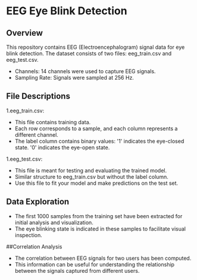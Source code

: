 # EEG Eye Blink Detection

## Overview

This repository contains EEG (Electroencephalogram) signal data for eye blink detection. The dataset consists of two files: eeg_train.csv and eeg_test.csv. 
* Channels: 14 channels were used to capture EEG signals.
* Sampling Rate: Signals were sampled at 256 Hz.

## File Descriptions
1.eeg_train.csv:
* This file contains training data.
* Each row corresponds to a sample, and each column represents a different channel.
* The label column contains binary values:
'1' indicates the eye-closed state.
'0' indicates the eye-open state.

1.eeg_test.csv:
* This file is meant for testing and evaluating the trained model.
* Similar structure to eeg_train.csv but without the label column.
* Use this file to fit your model and make predictions on the test set.

## Data Exploration
* The first 1000 samples from the training set have been extracted for initial analysis and visualization.
* The eye blinking state is indicated in these samples to facilitate visual inspection.

##Correlation Analysis
* The correlation between EEG signals for two users has been computed.
* This information can be useful for understanding the relationship between the signals captured from different users.
